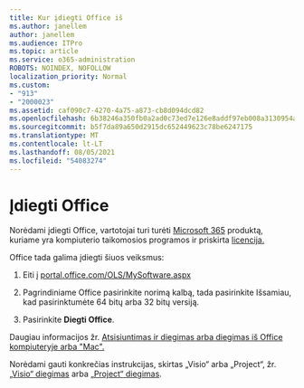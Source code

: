 ```yaml
---
title: Kur įdiegti Office iš
ms.author: janellem
author: janellem
ms.audience: ITPro
ms.topic: article
ms.service: o365-administration
ROBOTS: NOINDEX, NOFOLLOW
localization_priority: Normal
ms.custom:
- "913"
- "2000023"
ms.assetid: caf090c7-4270-4a75-a873-cb8d094dcd82
ms.openlocfilehash: 6b38246a350fb0a2ad0c73ed7e126e8addf97eb008a3130954a2c01ecc8f4eaf
ms.sourcegitcommit: b5f7da89a650d2915dc652449623c78be6247175
ms.translationtype: MT
ms.contentlocale: lt-LT
ms.lasthandoff: 08/05/2021
ms.locfileid: "54083274"
---
```

# <a name="install-office"></a>Įdiegti Office

Norėdami įdiegti Office, vartotojai turi turėti [Microsoft 365](https://support.office.com/article/f8ab5e25-bf3f-4a47-b264-174b1ee925fd?wt.mc_id=Alchemy_ClientDIA) produktą, kuriame yra kompiuterio taikomosios programos ir priskirta [licencija.](https://docs.microsoft.com/microsoft-365/admin/add-users/add-users)
  
Office tada galima įdiegti šiuos veiksmus:
  
1. Eiti į [portal.office.com/OLS/MySoftware.aspx](https://portal.office.com/OLS/MySoftware.aspx)

2. Pagrindiniame Office pasirinkite norimą kalbą, tada pasirinkite Išsamiau, kad pasirinktumėte 64 bitų arba 32 bitų versiją. 

3. Pasirinkite **Diegti Office**.

Daugiau informacijos žr. [Atsisiuntimas ir diegimas arba diegimas iš Office kompiuteryje arba "Mac".](https://support.office.com/article/4414eaaf-0478-48be-9c42-23adc4716658?wt.mc_id=Alchemy_ClientDIA)
  
Norėdami gauti konkrečias instrukcijas, skirtas „Visio“ arba „Project“, žr. [„Visio“ diegimas](https://support.office.com/article/f98f21e3-aa02-4827-9167-ddab5b025710) arba [„Project“ diegimas](https://support.office.com/article/7059249b-d9fe-4d61-ab96-5c5bf435f281).
